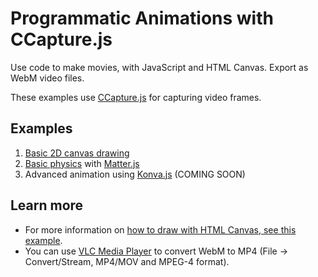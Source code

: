 # Programmatic Animations with CCapture.js

Use code to make movies, with JavaScript and HTML Canvas. Export as WebM video files.

These examples use [CCapture.js](https://github.com/spite/ccapture.js) for capturing video frames.


## Examples

1. [Basic 2D canvas drawing](https://tomsoderlund.github.io/programmatic-animations-with-ccapture/01-basics/)
2. [Basic physics](https://tomsoderlund.github.io/programmatic-animations-with-ccapture/02-basic-physics/) with [Matter.js](http://brm.io/matter-js/)
3. Advanced animation using [Konva.js](https://konvajs.github.io/) (COMING SOON)


## Learn more

- For more information on [how to draw with HTML Canvas, see this example](https://codepen.io/tomsoderlund/pen/Gdjrdx).
- You can use [VLC Media Player](https://www.videolan.org) to convert WebM to MP4 (File → Convert/Stream, MP4/MOV and MPEG-4 format).

